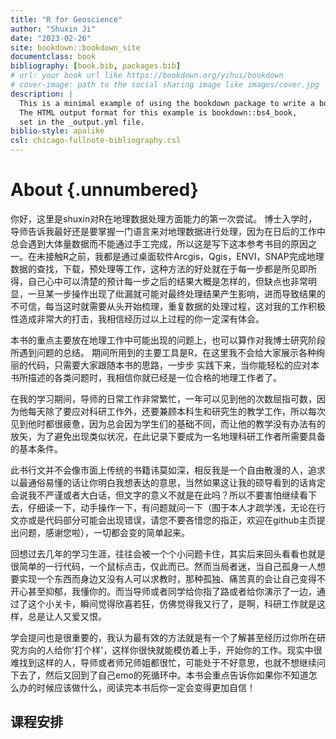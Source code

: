 ```yaml
---
title: "R for Geoscience"
author: "Shuxin Ji"
date: "2023-02-26"
site: bookdown::bookdown_site
documentclass: book
bibliography: [book.bib, packages.bib]
# url: your book url like https://bookdown.org/yihui/bookdown
# cover-image: path to the social sharing image like images/cover.jpg
description: |
  This is a minimal example of using the bookdown package to write a book.
  The HTML output format for this example is bookdown::bs4_book,
  set in the _output.yml file.
biblio-style: apalike
csl: chicago-fullnote-bibliography.csl
---
```



# About {.unnumbered}

你好，这里是shuxin对R在地理数据处理方面能力的第一次尝试。 博士入学时，导师告诉我最好还是要掌握一门语言来对地理数据进行处理，因为在日后的工作中 总会遇到大体量数据而不能通过手工完成，所以这是写下这本参考书目的原因之一。在未接触R之前，我都是通过桌面软件Arcgis，Qgis，ENVI，SNAP完成地理数据的查找，下载，预处理等工作，这种方法的好处就在于每一步都是所见即所得，自己心中可以清楚的预计每一步之后的结果大概是怎样的，但缺点也非常明显，一旦某一步操作出现了纰漏就可能对最终处理结果产生影响，进而导致结果的不可信，每当这时就需要从头开始梳理，重复数据的处理过程，这对我的工作积极性造成非常大的打击，我相信经历过以上过程的你一定深有体会。

本书的重点主要放在地理工作中可能出现的问题上，也可以算作对我博士研究阶段所遇到问题的总结。 期间所用到的主要工具是R，在这里我不会给大家展示各种绚丽的代码，只需要大家跟随本书的思路，一步步 实践下来，当你能轻松的应对本书所描述的各类问题时，我相信你就已经是一位合格的地理工作者了。

在我的学习期间，导师的日常工作非常繁忙，一年可以见到他的次数屈指可数，因为他每天除了要应对科研工作外，还要兼顾本科生和研究生的教学工作，所以每次见到他时都很疲惫，因为总会因为学生们的基础不同，而让他的教学没有办法有的放矢，为了避免出现类似状况，在此记录下要成为一名地理科研工作者所需要具备的基本条件。

此书行文并不会像市面上传统的书籍讳莫如深，相反我是一个自由散漫的人，追求以最通俗易懂的话让你明白我想表达的意思，当然如果这让我的硕导看到的话肯定会说我不严谨或者大白话，但文字的意义不就是在此吗？所以不要害怕继续看下去，仔细读一下，动手操作一下，有问题就问一下（囿于本人才疏学浅，无论在行文亦或是代码部分可能会出现错误，请您不要吝惜您的指正，欢迎在github主页提出问题，感谢您啦），一切都会变的简单起来。

回想过去几年的学习生涯，往往会被一个个小问题卡住，其实后来回头看看也就是很简单的一行代码，一个鼠标点击，仅此而已。然而当局者迷，当自己孤身一人想要实现一个东西而身边又没有人可以求教时，那种孤独、痛苦真的会让自己变得不开心甚至抑郁，我懂你的。而当导师或者同学给你指了路或者给你演示了一边，通过了这个小关卡，瞬间觉得欣喜若狂，仿佛觉得我又行了，是啊，科研工作就是这样，总是让人又爱又恨。

学会提问也是很重要的，我认为最有效的方法就是有一个了解甚至经历过你所在研究方向的人给你'打个样'，这样你很快就能模仿着上手，开始你的工作。现实中很难找到这样的人，导师或者师兄师姐都很忙，可能处于不好意思，也就不想继续问下去了，然后又回到了自己emo的死循环中。本书会重点告诉你如果你不知道怎么办的时候应该做什么，阅读完本书后你一定会变得更加自信！

## **课程安排**

